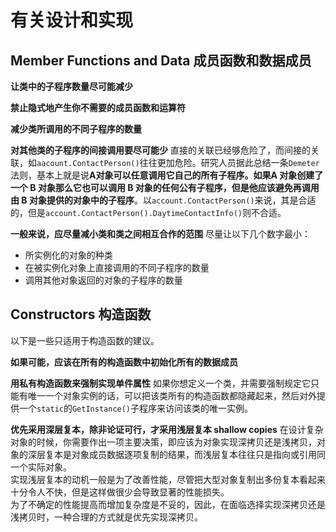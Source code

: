 # 有关设计和实现

## Member Functions and Data 成员函数和数据成员

**让类中的子程序数量尽可能减少**

**禁止隐式地产生你不需要的成员函数和运算符**

**减少类所调用的不同子程序的数量** 

**对其他类的子程序的间接调用要尽可能少** 直接的关联已经够危险了，而间接的关联，如`aacount.ContactPerson()`往往更加危险。研究人员据此总结一条`Demeter`法则，基本上就是说**A对象可以任意调用它自己的所有子程序。如果A 对象创建了一个 B 对象那么它也可以调用 B 对象的任何公有子程序，但是他应该避免再调用由 B 对象提供的对象中的子程序**。以`account.ContactPerson()`来说，其是合适的，但是`account.ContactPerson().DaytimeContactInfo()`则不合适。

**一般来说，应尽量减小类和类之间相互合作的范围** 尽量让以下几个数字最小：
- 所实例化的对象的种类
- 在被实例化对象上直接调用的不同子程序的数量
- 调用其他对象返回的对象的子程序的数量

## Constructors 构造函数

以下是一些只适用于构造函数的建议。

**如果可能，应该在所有的构造函数中初始化所有的数据成员** 

**用私有构造函数来强制实现单件属性** 如果你想定义一个类，并需要强制规定它只能有唯一一个对象实例的话，可以把该类所有的构造函数都隐藏起来，然后对外提供一个`static`的`GetInstance()`子程序来访问该类的唯一实例。

**优先采用深层复本，除非论证可行，才采用浅层复本 shallow copies** 在设计复杂对象的时候，你需要作出一项主要决策，即应该为对象实现深拷贝还是浅拷贝，对象的深层复本是对象成员数据逐项复制的结果，而浅层复本往往只是指向或引用同一个实际对象。  
实现浅层复本的动机一般是为了改善性能，尽管把大型对象复制出多份复本看起来十分令人不快，但是这样做很少会导致显著的性能损失。  
为了不确定的性能提高而增加复杂度是不妥的，因此，在面临选择实现深拷贝还是浅拷贝时，一种合理的方式就是优先实现深拷贝。
